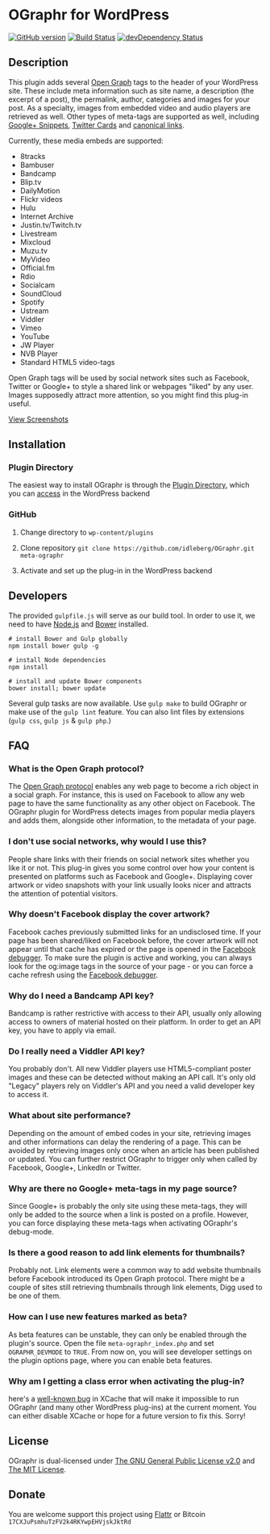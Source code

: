 # OGraphr for WordPress

[![GitHub version](https://badge.fury.io/gh/idleberg%2FOGraphr.svg)](http://badge.fury.io/gh/idleberg%2FOGraphr) [![Build Status](https://secure.travis-ci.org/idleberg/OGraphr.svg)](http://travis-ci.org/idleberg/OGraphr) [![devDependency Status](https://david-dm.org/idleberg/OGraphr/dev-status.svg)](https://david-dm.org/idleberg/OGraphr#info=devDependencies)

## Description

This plugin adds several [Open Graph][1] tags to the header of your WordPress site. These include meta information such as site name, a description (the excerpt of a post), the permalink, author, categories and images for your post. As a specialty, images from embedded video and audio players are retrieved as well. Other types of meta-tags are supported as well, including [Google+ Snippets][2], [Twitter Cards][3] and [canonical links][4].

Currently, these media embeds are supported:

* 8tracks
* Bambuser
* Bandcamp
* Blip.tv
* DailyMotion
* Flickr videos
* Hulu
* Internet Archive
* Justin.tv/Twitch.tv
* Livestream
* Mixcloud
* Muzu.tv
* MyVideo
* Official.fm
* Rdio
* Socialcam
* SoundCloud
* Spotify
* Ustream
* Viddler
* Vimeo
* YouTube
* JW Player
* NVB Player
* Standard HTML5 video-tags

Open Graph tags will be used by social network sites such as Facebook, Twitter or Google+ to style a shared link or webpages "liked" by any user. Images supposedly attract more attention, so you might find this plug-in useful.

[View Screenshots](http://wordpress.org/plugins/meta-ographr/screenshots/)

## Installation

### Plugin Directory

The easiest way to install OGraphr is through the [Plugin Directory](http://wordpress.org/plugins/meta-ographr/), which you can [access](http://codex.wordpress.org/Managing_Plugins) in the WordPress backend

### GitHub

1. Change directory to `wp-content/plugins`

2. Clone repository `git clone https://github.com/idleberg/OGraphr.git meta-ographr`

3. Activate and set up the plug-in in the WordPress backend

## Developers

The provided `gulpfile.js` will serve as our build tool. In order to use it, we need to have [Node.js](http://nodejs.org/download/) and [Bower](http://bower.io/) installed.

    # install Bower and Gulp globally
    npm install bower gulp -g

    # install Node dependencies
    npm install

    # install and update Bower components
    bower install; bower update

Several gulp tasks are now available. Use `gulp make` to build OGraphr or make use of the `gulp lint` feature. You can also lint files by extensions (`gulp css`, `gulp js` & `gulp php`.)

## FAQ

### What is the Open Graph protocol?

The [Open Graph protocol](http://ogp.me/) enables any web page to become a rich object in a social graph. For instance, this is used on Facebook to allow any web page to have the same functionality as any other object on Facebook. The OGraphr plugin for WordPress detects images from popular media players and adds them, alongside other information, to the metadata of your page.

### I don't use social networks, why would I use this?

People share links with their friends on social network sites whether you like it or not. This plug-in gives you some control over how your content is presented on platforms such as Facebook and Google+. Displaying cover artwork or video snapshots with your link usually looks nicer and attracts the attention of potential visitors.

### Why doesn't Facebook display the cover artwork?

Facebook caches previously submitted links for an undisclosed time. If your page has been shared/liked on Facebook before, the cover artwork will not appear until that cache has expired or the page is opened in the [Facebook debugger](http://developers.facebook.com/tools/debug). To make sure the plugin is active and working, you can always look for the og:image tags in the source of your page - or you can force a cache refresh using the [Facebook debugger](http://developers.facebook.com/tools/debug).

### Why do I need a Bandcamp API key?

Bandcamp is rather restrictive with access to their API, usually only allowing access to owners of material hosted on their platform. In order to get an API key, you have to apply via email.

### Do I really need a Viddler API key?

You probably don't. All new Viddler players use HTML5-compliant poster images and these can be detected without making an API call. It's only old "Legacy" players rely on Viddler's API and you need a valid developer key to access it.

### What about site performance?

Depending on the amount of embed codes in your site, retrieving images and other informations can delay the rendering of a page. This can be avoided by retrieving images only once when an article has been published or updated. You can further restrict OGraphr to trigger only when called by Facebook, Google+, LinkedIn or Twitter.

### Why are there no Google+ meta-tags in my page source?

Since Google+ is probably the only site using these meta-tags, they will only be added to the source when a link is posted on a profile. However, you can force displaying these meta-tags when activating OGraphr's debug-mode.

### Is there a good reason to add link elements for thumbnails?

Probably not. Link elements were a common way to add website thumbnails before Facebook introduced its Open Graph protocol. There might be a couple of sites still retrieving thumbnails through link elements, Digg used to be one of them.

### How can I use new features marked as beta?

As beta features can be unstable, they can only be enabled through the plugin's source. Open the file `meta-ographr_index.php` and set `OGRAPHR_DEVMODE` to `TRUE`. From now on, you will see developer settings on the plugin options page, where you can enable beta features.

### Why am I getting a class error when activating the plug-in?

here's a [well-known bug](http://xcache.lighttpd.net/ticket/300) in XCache that will make it impossible to run OGraphr (and many other WordPress plug-ins) at the current moment. You can either disable XCache or hope for a future version to fix this. Sorry!

## License

OGraphr is dual-licensed under [The GNU General Public License v2.0][5] and [The MIT License][6].

## Donate

You are welcome support this project using [Flattr](https://flattr.com/submit/auto?user_id=idleberg&url=https://github.com/idleberg/OGraphr) or Bitcoin `17CXJuPsmhuTzFV2k4RKYwpEHVjskJktRd`

[1]: http://ogp.me/
[2]: https://developers.google.com/+/plugins/snippet/
[3]: https://dev.twitter.com/docs/cards
[4]: http://developers.whatwg.org/links.html
[5]: http://www.gnu.org/licenses/gpl-2.0.html
[6]: http://opensource.org/licenses/MIT